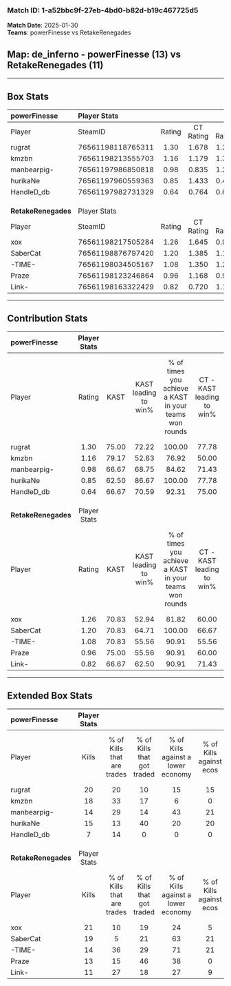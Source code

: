 ### Match ID: 1-a52bbc9f-27eb-4bd0-b82d-b19c467725d5  
**Match Date**: 2025-01-30  
**Teams**: powerFinesse vs RetakeRenegades  

## **Map**: de_inferno - powerFinesse (13) vs RetakeRenegades (11)  
---  

## Box Stats  

| **powerFinesse**    | Player Stats      |        |           |          |       |      |       |         |        |      |     |
| :- | :- | :-: | :-: | :-: | :-: | :-: | :-: | :-: | :-: | :-: | :-: |
| Player              | SteamID           | Rating | CT Rating | T Rating | KAST  | ADR  | Kills | Assists | Deaths | K/D  | HS% |
| rugrat              | 76561198118765311 |  1.30  |   1.678   |  1.228   | 75.00 | 83.0 |  20   |    3    |   14   | 1.43 | 45  |
| kmzbn               | 76561198213555703 |  1.16  |   1.179   |  1.315   | 79.17 | 85.8 |  18   |    4    |   19   | 0.95 | 61  |
| manbearpig-         | 76561197986850818 |  0.98  |   0.835   |  1.260   | 66.67 | 71.3 |  14   |    8    |   15   | 0.93 | 35  |
| hurikaNe            | 76561197960559363 |  0.85  |   1.433   |  0.454   | 62.50 | 68.8 |  15   |    5    |   20   | 0.75 | 33  |
| HandleD_db          | 76561197982731329 |  0.64  |   0.764   |  0.663   | 66.67 | 34.4 |   7   |    4    |   13   | 0.54 | 28  |
|                     |                   |        |           |          |       |      |       |         |        |      |     |
|                     |                   |        |           |          |       |      |       |         |        |      |     |
|                     |                   |        |           |          |       |      |       |         |        |      |     |
| **RetakeRenegades** | Player Stats      |        |           |          |       |      |       |         |        |      |     |
| Player              | SteamID           | Rating | CT Rating | T Rating | KAST  | ADR  | Kills | Assists | Deaths | K/D  | HS% |
| xox                 | 76561198217505284 |  1.26  |   1.645   |  0.966   | 70.83 | 88.4 |  21   |    5    |   17   | 1.24 | 42  |
| SaberCat            | 76561198876797420 |  1.20  |   1.385   |  1.144   | 70.83 | 82.9 |  19   |    6    |   16   | 1.19 | 47  |
| -TIME-              | 76561198034505167 |  1.08  |   1.350   |  1.259   | 70.83 | 90.0 |  14   |   11    |   15   | 0.93 | 64  |
| Praze               | 76561198123246864 |  0.96  |   1.168   |  0.928   | 75.00 | 57.7 |  13   |    7    |   15   | 0.87 | 61  |
| Link-               | 76561198163322429 |  0.82  |   0.720   |  1.193   | 66.67 | 54.4 |  11   |    2    |   14   | 0.79 | 54  |
---  

## Contribution Stats  

| **powerFinesse**    | Player Stats |       |                      |                                                        |                           |                                                             |                          |                                                            |
| :- | :-: | :-: | :-: | :-: | :-: | :-: | :-: | :-: |
| Player              |    Rating    | KAST  | KAST leading to win% | % of times you achieve a KAST in your teams won rounds | CT - KAST leading to win% | CT - % of times you achieve a KAST in your teams won rounds | T - KAST leading to win% | T - % of times you achieve a KAST in your teams won rounds |
| rugrat              |     1.30     | 75.00 |        72.22         |                         100.00                         |           77.78           |                           100.00                            |          66.67           |                           100.00                           |
| kmzbn               |     1.16     | 79.17 |        52.63         |                         76.92                          |           50.00           |                            71.43                            |          55.56           |                           83.33                            |
| manbearpig-         |     0.98     | 66.67 |        68.75         |                         84.62                          |           71.43           |                            71.43                            |          66.67           |                           100.00                           |
| hurikaNe            |     0.85     | 62.50 |        86.67         |                         100.00                         |           77.78           |                           100.00                            |          100.00          |                           100.00                           |
| HandleD_db          |     0.64     | 66.67 |        70.59         |                         92.31                          |           75.00           |                            85.71                            |          66.67           |                           100.00                           |
|                     |              |       |                      |                                                        |                           |                                                             |                          |                                                            |
|                     |              |       |                      |                                                        |                           |                                                             |                          |                                                            |
|                     |              |       |                      |                                                        |                           |                                                             |                          |                                                            |
| **RetakeRenegades** | Player Stats |       |                      |                                                        |                           |                                                             |                          |                                                            |
| Player              |    Rating    | KAST  | KAST leading to win% | % of times you achieve a KAST in your teams won rounds | CT - KAST leading to win% | CT - % of times you achieve a KAST in your teams won rounds | T - KAST leading to win% | T - % of times you achieve a KAST in your teams won rounds |
| xox                 |     1.26     | 70.83 |        52.94         |                         81.82                          |           60.00           |                           100.00                            |          42.86           |                           60.00                            |
| SaberCat            |     1.20     | 70.83 |        64.71         |                         100.00                         |           66.67           |                           100.00                            |          62.50           |                           100.00                           |
| -TIME-              |     1.08     | 70.83 |        55.56         |                         90.91                          |           55.56           |                            83.33                            |          55.56           |                           100.00                           |
| Praze               |     0.96     | 75.00 |        55.56         |                         90.91                          |           60.00           |                           100.00                            |          50.00           |                           80.00                            |
| Link-               |     0.82     | 66.67 |        62.50         |                         90.91                          |           71.43           |                            83.33                            |          55.56           |                           100.00                           |
---  

## Extended Box Stats  

| **powerFinesse**    | Player Stats |                            |                            |                                    |                         |                              |                                 |        |                             |                                     |                          |                               |                            |
| :- | :-: | :-: | :-: | :-: | :-: | :-: | :-: | :-: | :-: | :-: | :-: | :-: | :-: |
| Player              |    Kills     | % of Kills that are trades | % of Kills that got traded | % of Kills against a lower economy | % of Kills against ecos | % of Kills that are flawless | % of Kills that are close duels | Deaths | % of Deaths that get traded | % of Deaths against a lower economy | % of Deaths against ecos | % of Deaths that are flawless | % of Deaths that are close |
| rugrat              |      20      |             20             |             10             |                 15                 |           15            |              55              |               10                |   14   |             50              |                 14                  |            0             |              71               |             7              |
| kmzbn               |      18      |             33             |             17             |                 6                  |            0            |              67              |               11                |   19   |             21              |                 16                  |            5             |              53               |             11             |
| manbearpig-         |      14      |             29             |             14             |                 43                 |           21            |              71              |               14                |   15   |             20              |                 20                  |            7             |              33               |             13             |
| hurikaNe            |      15      |             13             |             40             |                 20                 |           20            |              93              |                7                |   20   |             20              |                 15                  |            5             |              60               |             5              |
| HandleD_db          |      7       |             14             |             0              |                 0                  |            0            |              86              |                0                |   13   |             15              |                 15                  |            0             |              100              |             0              |
|                     |              |                            |                            |                                    |                         |                              |                                 |        |                             |                                     |                          |                               |                            |
|                     |              |                            |                            |                                    |                         |                              |                                 |        |                             |                                     |                          |                               |                            |
|                     |              |                            |                            |                                    |                         |                              |                                 |        |                             |                                     |                          |                               |                            |
| **RetakeRenegades** | Player Stats |                            |                            |                                    |                         |                              |                                 |        |                             |                                     |                          |                               |                            |
| Player              |    Kills     | % of Kills that are trades | % of Kills that got traded | % of Kills against a lower economy | % of Kills against ecos | % of Kills that are flawless | % of Kills that are close duels | Deaths | % of Deaths that get traded | % of Deaths against a lower economy | % of Deaths against ecos | % of Deaths that are flawless | % of Deaths that are close |
| xox                 |      21      |             10             |             19             |                 24                 |            5            |              48              |               14                |   17   |             12              |                 29                  |            12            |              59               |             18             |
| SaberCat            |      19      |             5              |             21             |                 63                 |           21            |              74              |                5                |   16   |             19              |                 13                  |            0             |              75               |             6              |
| -TIME-              |      14      |             36             |             29             |                 71                 |           21            |              64              |               14                |   15   |             13              |                 20                  |            7             |              67               |             0              |
| Praze               |      13      |             15             |             46             |                 38                 |            0            |              85              |                0                |   15   |             20              |                 20                  |            13            |              80               |             13             |
| Link-               |      11      |             27             |             18             |                 27                 |            9            |              82              |                0                |   14   |             21              |                 14                  |            7             |              86               |             7              |

